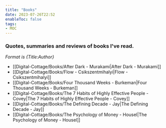 ```yaml
---
title: "Books"
date: 2023-07-26T22:52
enableToc: false
tags:
- MOC
---
```

### Quotes, summaries and reviews of books I've read. 
*Format is {Title:Author}*


- [[Digital-Cottage/Books/After Dark - Murakami|After Dark - Murakami]]
- [[Digital-Cottage/Books/Flow - Csikszentmihalyi|Flow - Csikszentmihalyi]]
- [[Digital-Cottage/Books/Four Thousand Weeks - Burkeman|Four Thousand Weeks - Burkeman]]
- [[Digital-Cottage/Books/The 7 Habits of Highly Effective People - Covey|The 7 Habits of Highly Effective People - Covey]]
- [[Digital-Cottage/Books/The Defining Decade - Jay|The Defining Decade - Jay]]
- [[Digital-Cottage/Books/The Psychology of Money - Housel|The Psychology of Money - Housel]]

